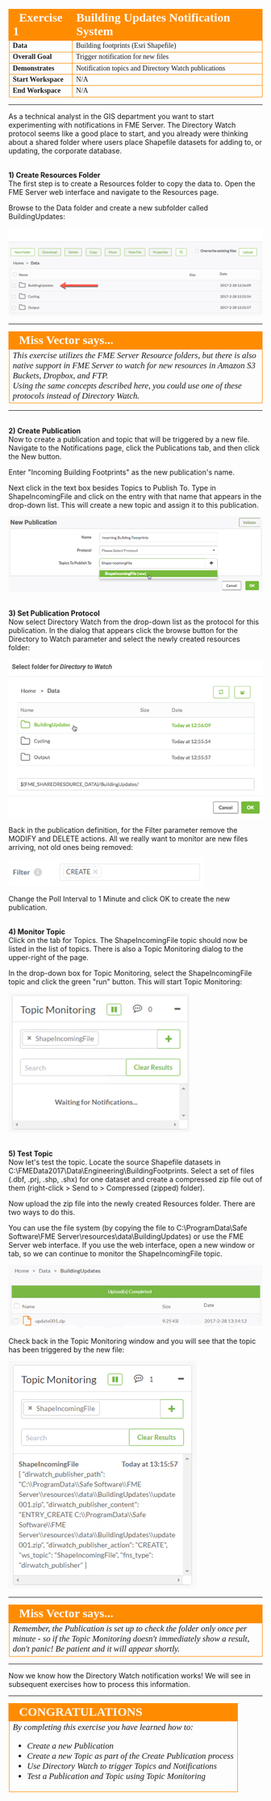 <!--Instructor Notes-->

<!--Exercise Section-->


<table style="border-spacing: 0px;border-collapse: collapse;font-family:serif">
<tr>
<td width=25% style="vertical-align:middle;background-color:darkorange;border: 2px solid darkorange">
<i class="fa fa-cogs fa-lg fa-pull-left fa-fw" style="color:white;padding-right: 12px;vertical-align:text-top"></i>
<span style="color:white;font-size:x-large;font-weight: bold">Exercise 1</span>
</td>
<td style="border: 2px solid darkorange;background-color:darkorange;color:white">
<span style="color:white;font-size:x-large;font-weight: bold">Building Updates Notification System</span>
</td>
</tr>

<tr>
<td style="border: 1px solid darkorange; font-weight: bold">Data</td>
<td style="border: 1px solid darkorange">Building footprints (Esri Shapefile)</td>
</tr>

<tr>
<td style="border: 1px solid darkorange; font-weight: bold">Overall Goal</td>
<td style="border: 1px solid darkorange">Trigger notification for new files</td>
</tr>

<tr>
<td style="border: 1px solid darkorange; font-weight: bold">Demonstrates</td>
<td style="border: 1px solid darkorange">Notification topics and Directory Watch publications</td>
</tr>

<tr>
<td style="border: 1px solid darkorange; font-weight: bold">Start Workspace</td>
<td style="border: 1px solid darkorange">N/A</td>
</tr>

<tr>
<td style="border: 1px solid darkorange; font-weight: bold">End Workspace</td>
<td style="border: 1px solid darkorange">N/A</td>
</tr>

</table>

---

As a technical analyst in the GIS department you want to start experimenting with notifications in FME Server. The Directory Watch protocol seems like a good place to start, and you already were thinking about a shared folder where users place Shapefile datasets for adding to, or updating, the corporate database. 


<br>**1) Create Resources Folder**
<br>The first step is to create a Resources folder to copy the data to. Open the FME Server web interface and navigate to the Resources page.

Browse to the Data folder and create a new subfolder called BuildingUpdates:

![](./Images/Img4.400.Ex1.NewDataFolder.png)

---

<!--Person X Says Section-->

<table style="border-spacing: 0px">
<tr>
<td style="vertical-align:middle;background-color:darkorange;border: 2px solid darkorange">
<i class="fa fa-quote-left fa-lg fa-pull-left fa-fw" style="color:white;padding-right: 12px;vertical-align:text-top"></i>
<span style="color:white;font-size:x-large;font-weight: bold;font-family:serif">Miss Vector says...</span>
</td>
</tr>

<tr>
<td style="border: 1px solid darkorange">
<span style="font-family:serif; font-style:italic; font-size:larger">
This exercise utilizes the FME Server Resource folders, but there is also native support in FME Server to watch for new resources in Amazon S3 Buckets, Dropbox, and FTP.
<br>Using the same concepts described here, you could use one of these protocols instead of Directory Watch.
</td>
</tr>
</table>

---

<br>**2) Create Publication**
<br>Now to create a publication and topic that will be triggered by a new file. Navigate to the Notifications page, click the Publications tab, and then click the New button.

Enter "Incoming Building Footprints" as the new publication's name. 

Next click in the text box besides Topics to Publish To. Type in ShapeIncomingFile and click on the entry with that name that appears in the drop-down list. This will create a new topic and assign it to this publication. 

![](./Images/Img4.401.Ex1.NewPublicationDialog.png)


<br>**3) Set Publication Protocol**
<br>Now select Directory Watch from the drop-down list as the protocol for this publication. In the dialog that appears click the browse button for the Directory to Watch parameter and select the newly created resources folder:

![](./Images/Img4.402.Ex1.DirectoryToWatch.png)

Back in the publication definition, for the Filter parameter remove the MODIFY and DELETE actions. All we really want to monitor are new files arriving, not old ones being removed:

![](./Images/Img4.403.Ex1.DirectoryWatchFilters.png)

Change the Poll Interval to 1 Minute and click OK to create the new publication.


<br>**4) Monitor Topic**
<br>Click on the tab for Topics. The ShapeIncomingFile topic should now be listed in the list of topics. There is also a Topic Monitoring dialog to the upper-right of the page.

In the drop-down box for Topic Monitoring, select the ShapeIncomingFile topic and click the green "run" button. This will start Topic Monitoring:

![](./Images/Img4.403.Ex1.DirectoryWatchTopicMonitoring.png)


<br>**5) Test Topic**
<br>Now let's test the topic. Locate the source Shapefile datasets in C:\FMEData2017\Data\Engineering\BuildingFootprints. Select a set of files (.dbf, .prj, .shp, .shx) for one dataset and create a compressed zip file out of them (right-click &gt; Send to &gt; Compressed (zipped) folder).

Now upload the zip file into the newly created Resources folder. There are two ways to do this.

You can use the file system (by copying the file to C:\ProgramData\Safe Software\FME Server\resources\data\BuildingUpdates) or use the FME Server web interface. If you use the web interface, open a new window or tab, so we can continue to monitor the ShapeIncomingFile topic.

![](./Images/Img4.404.Ex1.DirectoryWatchDataInFolder.png)

Check back in the Topic Monitoring window and you will see that the topic has been triggered by the new file:

![](./Images/Img4.405.Ex1.DirectoryWatchTopicMonitoringTriggered.png)

---

<!--Person X Says Section-->

<table style="border-spacing: 0px">
<tr>
<td style="vertical-align:middle;background-color:darkorange;border: 2px solid darkorange">
<i class="fa fa-quote-left fa-lg fa-pull-left fa-fw" style="color:white;padding-right: 12px;vertical-align:text-top"></i>
<span style="color:white;font-size:x-large;font-weight: bold;font-family:serif">Miss Vector says...</span>
</td>
</tr>

<tr>
<td style="border: 1px solid darkorange">
<span style="font-family:serif; font-style:italic; font-size:larger">
Remember, the Publication is set up to check the folder only once per minute - so if the Topic Monitoring doesn't immediately show a result, don't panic! Be patient and it will appear shortly.
</td>
</tr>
</table>

---

Now we know how the Directory Watch notification works! We will see in subsequent exercises how to process this information.
 
---

<!--Exercise Congratulations Section--> 

<table style="border-spacing: 0px">
<tr>
<td style="vertical-align:middle;background-color:darkorange;border: 2px solid darkorange">
<i class="fa fa-thumbs-o-up fa-lg fa-pull-left fa-fw" style="color:white;padding-right: 12px;vertical-align:text-top"></i>
<span style="color:white;font-size:x-large;font-weight: bold;font-family:serif">CONGRATULATIONS</span>
</td>
</tr>

<tr>
<td style="border: 1px solid darkorange">
<span style="font-family:serif; font-style:italic; font-size:larger">
By completing this exercise you have learned how to:
<br>
<ul><li>Create a new Publication</li>
<li>Create a new Topic as part of the Create Publication process</li>
<li>Use Directory Watch to trigger Topics and Notifications</li>
<li>Test a Publication and Topic using Topic Monitoring</li></ul>
</span>
</td>
</tr>
</table>   

